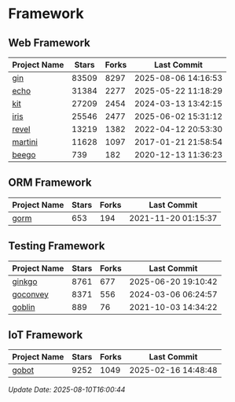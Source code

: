 # Framework

## Web Framework
| Project Name | Stars | Forks | Last Commit |
| ------------ | ----- | ----- | ----------- |
| [gin](https://github.com/gin-gonic/gin) | 83509 | 8297 | 2025-08-06 14:16:53 |
| [echo](https://github.com/labstack/echo) | 31384 | 2277 | 2025-05-22 11:18:29 |
| [kit](https://github.com/go-kit/kit) | 27209 | 2454 | 2024-03-13 13:42:15 |
| [iris](https://github.com/kataras/iris) | 25546 | 2477 | 2025-06-02 15:31:12 |
| [revel](https://github.com/revel/revel) | 13219 | 1382 | 2022-04-12 20:53:30 |
| [martini](https://github.com/go-martini/martini) | 11628 | 1097 | 2017-01-21 21:58:54 |
| [beego](https://github.com/astaxie/beego) | 739 | 182 | 2020-12-13 11:36:23 |

## ORM Framework
| Project Name | Stars | Forks | Last Commit |
| ------------ | ----- | ----- | ----------- |
| [gorm](https://github.com/jinzhu/gorm) | 653 | 194 | 2021-11-20 01:15:37 |

## Testing Framework
| Project Name | Stars | Forks | Last Commit |
| ------------ | ----- | ----- | ----------- |
| [ginkgo](https://github.com/onsi/ginkgo) | 8761 | 677 | 2025-06-20 19:10:42 |
| [goconvey](https://github.com/smartystreets/goconvey) | 8371 | 556 | 2024-03-06 06:24:57 |
| [goblin](https://github.com/franela/goblin) | 889 | 76 | 2021-10-03 14:34:22 |

## IoT Framework
| Project Name | Stars | Forks | Last Commit |
| ------------ | ----- | ----- | ----------- |
| [gobot](https://github.com/hybridgroup/gobot) | 9252 | 1049 | 2025-02-16 14:48:48 |

*Update Date: 2025-08-10T16:00:44*